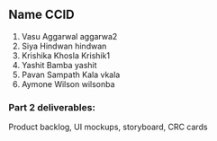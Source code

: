 
##    Name                 CCID

1. Vasu Aggarwal          aggarwa2
2. Siya Hindwan           hindwan
3. Krishika Khosla        Krishik1
4. Yashit Bamba           yashit
5. Pavan Sampath Kala     vkala
6. Aymone Wilson          wilsonba

### Part 2 deliverables:
Product backlog, UI mockups, storyboard, CRC cards
